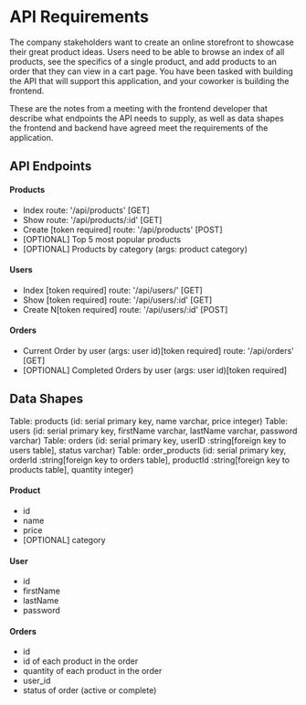 # API Requirements

The company stakeholders want to create an online storefront to showcase their great product ideas. Users need to be able to browse an index of all products, see the specifics of a single product, and add products to an order that they can view in a cart page. You have been tasked with building the API that will support this application, and your coworker is building the frontend.

These are the notes from a meeting with the frontend developer that describe what endpoints the API needs to supply, as well as data shapes the frontend and backend have agreed meet the requirements of the application.

## API Endpoints

#### Products

- Index route: '/api/products' [GET]
- Show route: '/api/products/:id' [GET]
- Create [token required] route: '/api/products' [POST]
- [OPTIONAL] Top 5 most popular products
- [OPTIONAL] Products by category (args: product category)

#### Users

- Index [token required] route: '/api/users/' [GET]
- Show [token required] route: '/api/users/:id' [GET]
- Create N[token required] route: '/api/users/:id' [POST]

#### Orders

- Current Order by user (args: user id)[token required] route: '/api/orders' [GET]
- [OPTIONAL] Completed Orders by user (args: user id)[token required]

## Data Shapes

Table: products (id: serial primary key, name varchar, price integer)
Table: users (id: serial primary key, firstName varchar, lastName varchar, password varchar)
Table: orders (id: serial primary key, userID :string[foreign key to users table], status varchar)
Table: order_products (id: serial primary key, orderId :string[foreign key to orders table], productId :string[foreign key to products table], quantity integer)

#### Product

- id
- name
- price
- [OPTIONAL] category

#### User

- id
- firstName
- lastName
- password

#### Orders

- id
- id of each product in the order
- quantity of each product in the order
- user_id
- status of order (active or complete)
